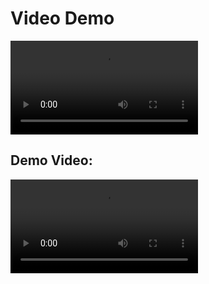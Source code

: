# Video Demo
<video controls>
  <source src=./small.mp4 type=video/mp4>
 </video>

## Demo Video:
![Small Demo](./small.mp4)
